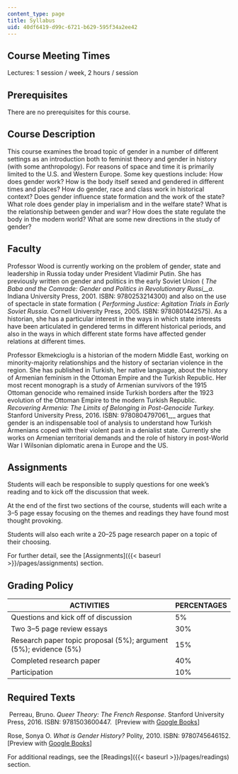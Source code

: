 ```yaml
---
content_type: page
title: Syllabus
uid: 40df6419-d99c-6721-b629-595f34a2ee42
---
```


Course Meeting Times
--------------------

Lectures: 1 session / week, 2 hours / session

Prerequisites
-------------

There are no prerequisites for this course.

Course Description
------------------

This course examines the broad topic of gender in a number of different settings as an introduction both to feminist theory and gender in history (with some anthropology). For reasons of space and time it is primarily limited to the U.S. and Western Europe. Some key questions include: How does gender work? How is the body itself sexed and gendered in different times and places? How do gender, race and class work in historical context? Does gender influence state formation and the work of the state? What role does gender play in imperialism and in the welfare state? What is the relationship between gender and war? How does the state regulate the body in the modern world? What are some new directions in the study of gender?

Faculty
-------

Professor Wood is currently working on the problem of gender, state and leadership in Russia today under President Vladimir Putin. She has previously written on gender and politics in the early Soviet Union ( _The Baba and the Comrade: Gender and Politics in Revolutionary Russi__a_. Indiana University Press, 2001. ISBN: 9780253214300) and also on the use of spectacle in state formation ( _Performing Justice: Agitation Trials in Early Soviet Russia_. Cornell University Press, 2005. ISBN: 9780801442575). As a historian, she has a particular interest in the ways in which state interests have been articulated in gendered terms in different historical periods, and also in the ways in which different state forms have affected gender relations at different times.

Professor Ekmekcioglu is a historian of the modern Middle East, working on minority-majority relationships and the history of sectarian violence in the region. She has published in Turkish, her native language, about the history of Armenian feminism in the Ottoman Empire and the Turkish Republic. Her most recent monograph is a study of Armenian survivors of the 1915 Ottoman genocide who remained inside Turkish borders after the 1923 evolution of the Ottoman Empire to the modern Turkish Republic. _Recovering Armenia: The Limits of Belonging in Post-Genocide Turkey._ Stanford University Press, 2016. ISBN: 9780804797061_,_ argues that gender is an indispensable tool of analysis to understand how Turkish Armenians coped with their violent past in a denialist state. Currently she works on Armenian territorial demands and the role of history in post-World War I Wilsonian diplomatic arena in Europe and the US.

Assignments
-----------

Students will each be responsible to supply questions for one week’s reading and to kick off the discussion that week.

At the end of the first two sections of the course, students will each write a 3–5 page essay focusing on the themes and readings they have found most thought provoking.

Students will also each write a 20–25 page research paper on a topic of their choosing.

For further detail, see the [Assignments]({{< baseurl >}}/pages/assignments) section.

Grading Policy
--------------

| ACTIVITIES | PERCENTAGES |
| --- | --- |
| Questions and kick off of discussion | 5% |
| Two 3–5 page review essays | 30% |
| Research paper topic proposal (5%); argument (5%); evidence (5%) | 15% |
| Completed research paper | 40%  |
| Participation | 10% 

Required Texts
--------------

 Perreau, Bruno. _Queer Theory: The French Response_. Stanford University Press, 2016. ISBN: 9781503600447.  \[Preview with [Google Books](https://books.google.com/books?id=p9K1DQAAQBAJ&pg=PAfrontcover#v=onepage&q&f=false)\]

Rose, Sonya O. _What is Gender History?_ Polity, 2010. ISBN: 9780745646152. \[Preview with [Google Books](https://books.google.com/books?id=En-SCyPoaFkC&pg=PAfrontcover#v=onepage&q&f=false)\]

For additional readings, see the [Readings]({{< baseurl >}}/pages/readings) section.